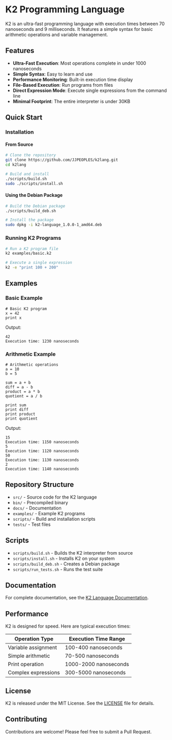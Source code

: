 # K2 Programming Language

K2 is an ultra-fast programming language with execution times between 70 nanoseconds and 9 milliseconds. It features a simple syntax for basic arithmetic operations and variable management.

## Features

- **Ultra-Fast Execution**: Most operations complete in under 1000 nanoseconds
- **Simple Syntax**: Easy to learn and use
- **Performance Monitoring**: Built-in execution time display
- **File-Based Execution**: Run programs from files
- **Direct Expression Mode**: Execute single expressions from the command line
- **Minimal Footprint**: The entire interpreter is under 30KB

## Quick Start

### Installation

#### From Source

```bash
# Clone the repository
git clone https://github.com/JJPEOPLES/k2lang.git
cd k2lang

# Build and install
./scripts/build.sh
sudo ./scripts/install.sh
```

#### Using the Debian Package

```bash
# Build the Debian package
./scripts/build_deb.sh

# Install the package
sudo dpkg -i k2-language_1.0.0-1_amd64.deb
```

### Running K2 Programs

```bash
# Run a K2 program file
k2 examples/basic.k2

# Execute a single expression
k2 -e "print 100 + 200"
```

## Examples

### Basic Example

```
# Basic K2 program
x = 42
print x
```

Output:
```
42
Execution time: 1230 nanoseconds
```

### Arithmetic Example

```
# Arithmetic operations
a = 10
b = 5

sum = a + b
diff = a - b
product = a * b
quotient = a / b

print sum
print diff
print product
print quotient
```

Output:
```
15
Execution time: 1150 nanoseconds
5
Execution time: 1120 nanoseconds
50
Execution time: 1130 nanoseconds
2
Execution time: 1140 nanoseconds
```

## Repository Structure

- `src/` - Source code for the K2 language
- `bin/` - Precompiled binary
- `docs/` - Documentation
- `examples/` - Example K2 programs
- `scripts/` - Build and installation scripts
- `tests/` - Test files

## Scripts

- `scripts/build.sh` - Builds the K2 interpreter from source
- `scripts/install.sh` - Installs K2 on your system
- `scripts/build_deb.sh` - Creates a Debian package
- `scripts/run_tests.sh` - Runs the test suite

## Documentation

For complete documentation, see the [K2 Language Documentation](docs/k2-documentation.md).

## Performance

K2 is designed for speed. Here are typical execution times:

| Operation Type | Execution Time Range |
|----------------|----------------------|
| Variable assignment | 100-400 nanoseconds |
| Simple arithmetic | 70-500 nanoseconds |
| Print operation | 1000-2000 nanoseconds |
| Complex expressions | 300-5000 nanoseconds |

## License

K2 is released under the MIT License. See the [LICENSE](LICENSE) file for details.

## Contributing

Contributions are welcome! Please feel free to submit a Pull Request.